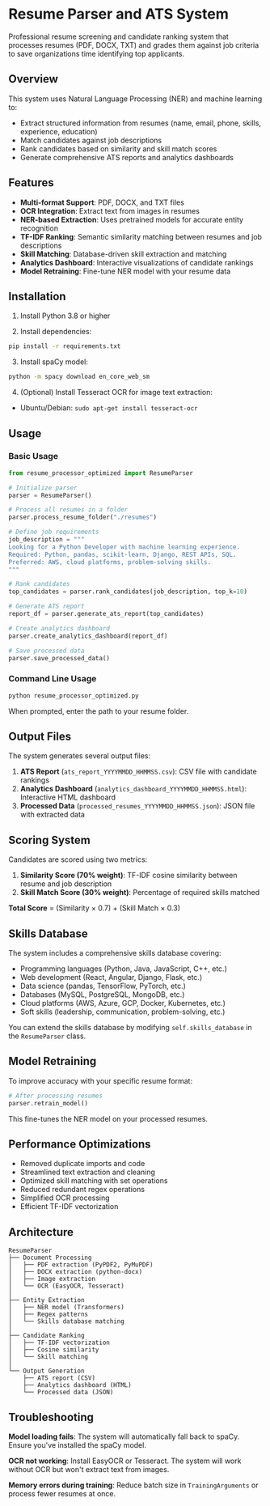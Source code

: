 # Resume Parser and ATS System

Professional resume screening and candidate ranking system that processes resumes (PDF, DOCX, TXT) and grades them against job criteria to save organizations time identifying top applicants.

## Overview

This system uses Natural Language Processing (NER) and machine learning to:
- Extract structured information from resumes (name, email, phone, skills, experience, education)
- Match candidates against job descriptions
- Rank candidates based on similarity and skill match scores
- Generate comprehensive ATS reports and analytics dashboards

## Features

- **Multi-format Support**: PDF, DOCX, and TXT files
- **OCR Integration**: Extract text from images in resumes
- **NER-based Extraction**: Uses pretrained models for accurate entity recognition
- **TF-IDF Ranking**: Semantic similarity matching between resumes and job descriptions
- **Skill Matching**: Database-driven skill extraction and matching
- **Analytics Dashboard**: Interactive visualizations of candidate rankings
- **Model Retraining**: Fine-tune NER model with your resume data

## Installation

1. Install Python 3.8 or higher

2. Install dependencies:
```bash
pip install -r requirements.txt
```

3. Install spaCy model:
```bash
python -m spacy download en_core_web_sm
```

4. (Optional) Install Tesseract OCR for image text extraction:
- Ubuntu/Debian: `sudo apt-get install tesseract-ocr`

## Usage

### Basic Usage

```python
from resume_processor_optimized import ResumeParser

# Initialize parser
parser = ResumeParser()

# Process all resumes in a folder
parser.process_resume_folder("./resumes")

# Define job requirements
job_description = """
Looking for a Python Developer with machine learning experience.
Required: Python, pandas, scikit-learn, Django, REST APIs, SQL.
Preferred: AWS, cloud platforms, problem-solving skills.
"""

# Rank candidates
top_candidates = parser.rank_candidates(job_description, top_k=10)

# Generate ATS report
report_df = parser.generate_ats_report(top_candidates)

# Create analytics dashboard
parser.create_analytics_dashboard(report_df)

# Save processed data
parser.save_processed_data()
```

### Command Line Usage

```bash
python resume_processor_optimized.py
```

When prompted, enter the path to your resume folder.

## Output Files

The system generates several output files:

1. **ATS Report** (`ats_report_YYYYMMDD_HHMMSS.csv`): CSV file with candidate rankings
2. **Analytics Dashboard** (`analytics_dashboard_YYYYMMDD_HHMMSS.html`): Interactive HTML dashboard
3. **Processed Data** (`processed_resumes_YYYYMMDD_HHMMSS.json`): JSON file with extracted data

## Scoring System

Candidates are scored using two metrics:

1. **Similarity Score (70% weight)**: TF-IDF cosine similarity between resume and job description
2. **Skill Match Score (30% weight)**: Percentage of required skills matched

**Total Score** = (Similarity × 0.7) + (Skill Match × 0.3)

## Skills Database

The system includes a comprehensive skills database covering:
- Programming languages (Python, Java, JavaScript, C++, etc.)
- Web development (React, Angular, Django, Flask, etc.)
- Data science (pandas, TensorFlow, PyTorch, etc.)
- Databases (MySQL, PostgreSQL, MongoDB, etc.)
- Cloud platforms (AWS, Azure, GCP, Docker, Kubernetes, etc.)
- Soft skills (leadership, communication, problem-solving, etc.)

You can extend the skills database by modifying `self.skills_database` in the `ResumeParser` class.

## Model Retraining

To improve accuracy with your specific resume format:

```python
# After processing resumes
parser.retrain_model()
```

This fine-tunes the NER model on your processed resumes.

## Performance Optimizations

- Removed duplicate imports and code
- Streamlined text extraction and cleaning
- Optimized skill matching with set operations
- Reduced redundant regex operations
- Simplified OCR processing
- Efficient TF-IDF vectorization


## Architecture

```
ResumeParser
├── Document Processing
│   ├── PDF extraction (PyPDF2, PyMuPDF)
│   ├── DOCX extraction (python-docx)
│   ├── Image extraction
│   └── OCR (EasyOCR, Tesseract)
│
├── Entity Extraction
│   ├── NER model (Transformers)
│   ├── Regex patterns
│   └── Skills database matching
│
├── Candidate Ranking
│   ├── TF-IDF vectorization
│   ├── Cosine similarity
│   └── Skill matching
│
└── Output Generation
    ├── ATS report (CSV)
    ├── Analytics dashboard (HTML)
    └── Processed data (JSON)
```

## Troubleshooting

**Model loading fails**: The system will automatically fall back to spaCy. Ensure you've installed the spaCy model.

**OCR not working**: Install EasyOCR or Tesseract. The system will work without OCR but won't extract text from images.

**Memory errors during training**: Reduce batch size in `TrainingArguments` or process fewer resumes at once.
